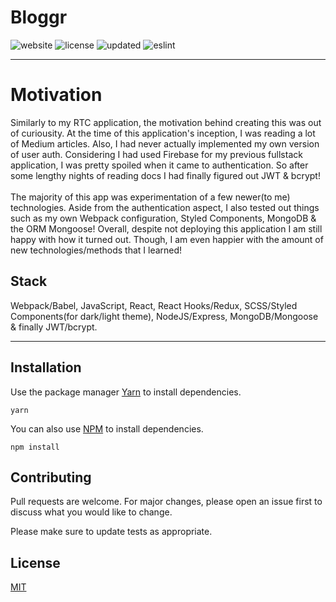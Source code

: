 # Bloggr

![website](https://img.shields.io/badge/Website-Offline-red) ![license](https://img.shields.io/badge/License-MIT-brightgreen) ![updated](https://img.shields.io/badge/Updated-3/4/2020-brightgreen) ![eslint](https://img.shields.io/badge/eslint-^3.0.0-blue)

<hr />

# Motivation

Similarly to my RTC application, the motivation behind creating this was out of curiousity. At the time of this application's inception, I was reading a lot of Medium articles. Also, I had never actually implemented my own version of user auth. Considering I had used Firebase for my previous fullstack application, I was pretty spoiled when it came to authentication. So after some lengthy nights of reading docs I had finally figured out JWT & bcrypt!
<br />
<br />
  The majority of this app was experimentation of a few newer(to me) technologies. Aside from the authentication aspect, I also tested out things such as my own Webpack configuration, Styled Components, MongoDB & the ORM Mongoose! Overall, despite not deploying this application I am still happy with how it turned out. Though, I am even happier with the amount of new technologies/methods that I learned!

## Stack

Webpack/Babel, JavaScript, React, React Hooks/Redux, SCSS/Styled Components(for dark/light theme), NodeJS/Express, MongoDB/Mongoose & finally JWT/bcrypt.

<hr />

## Installation

Use the package manager [Yarn](https://yarnpkg.com/lang/en/) to install dependencies.

```
yarn
```

You can also use [NPM](https://www.npmjs.com) to install dependencies.

```
npm install
```

## Contributing

Pull requests are welcome. For major changes, please open an issue first to discuss what you would like to change.

Please make sure to update tests as appropriate.

## License

[MIT](https://choosealicense.com/licenses/mit/)
